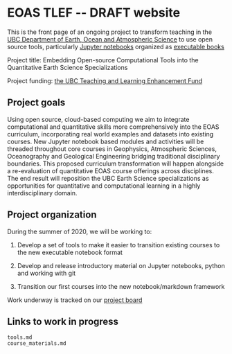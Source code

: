 # EOAS TLEF -- DRAFT website

This is the front page of an  ongoing project to transform teaching in the 
[UBC Department of Earth, Ocean and Atmospheric Science](https://www.eoas.ubc.ca) 
to use open source tools, particularly [Jupyter notebooks](https://www.jupyter.org) organized as [executable books](https://executablebooks.org/en/latest/)

Project title: Embedding Open-source Computational Tools into the Quantitative Earth Science Specializations

Project funding: [the UBC Teaching and Learning Enhancement Fund](https://tlef.ubc.ca/funded-proposals/entry/714/)


## Project goals

Using open source, cloud-based computing we aim to integrate computational and quantitative skills more comprehensively into the EOAS curriculum, incorporating real world examples and datasets into existing courses. New Jupyter notebook based modules and activities will be threaded throughout core courses in Geophysics, Atmospheric Sciences, Oceanography and Geological Engineering bridging traditional disciplinary boundaries. This proposed curriculum transformation will happen alongside a re-evaluation of quantitative EOAS course offerings across disciplines. The end result will reposition the UBC Earth Science specializations as opportunities for quantitative and computational learning in a highly interdisciplinary domain.

## Project organization

During the summer of 2020, we will be working to:

1. Develop a set of tools to make it easier to transition existing courses
   to the new executable notebook format

2. Develop and release introductory material on Jupyter notebooks, python
   and working with git

3. Transition our first courses into the new notebook/markdown framework

Work underway is tracked on our [project board](https://github.com/eoas-ubc/eoas_tlef/projects/2)

## Links to work in progress
   

```{toctree}
tools.md
course_materials.md
```
